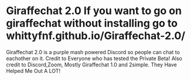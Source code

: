 # Giraffechat 2.0 If you want to go on giraffechat without installing go to whittyfnf.github.io/Giraffechat-2.0/
Giraffechat 2.0 is a purple mash powered Discord so people can chat to eachother on it.
Credit to Everyone who has tested the Private Beta! Also credit to Discord,Zoom, Mostly Giraffechat 1.0 and 2simple. They Have Helped Me Out A LOT!

